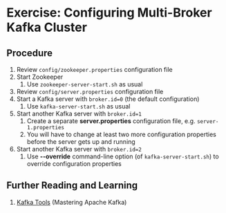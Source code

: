 # Exercise: Configuring Multi-Broker Kafka Cluster

## Procedure

1. Review `config/zookeeper.properties` configuration file
2. Start Zookeeper
    1. Use `zookeeper-server-start.sh` as usual
3. Review `config/server.properties` configuration file
4. Start a Kafka server with `broker.id=0` (the default configuration)
    1. Use `kafka-server-start.sh` as usual
5. Start another Kafka server with `broker.id=1`
    1. Create a separate **server.properties** configuration file, e.g. `server-1.properties`
    2. You will have to change at least two more configuration properties before the server gets up and running
6. Start another Kafka server with `broker.id=2`
    1. Use **--override** command-line option (of `kafka-server-start.sh`) to override configuration properties

## Further Reading and Learning

1. [Kafka Tools](https://jaceklaskowski.gitbooks.io/apache-kafka/content/kafka-tools.html) (Mastering Apache Kafka)
